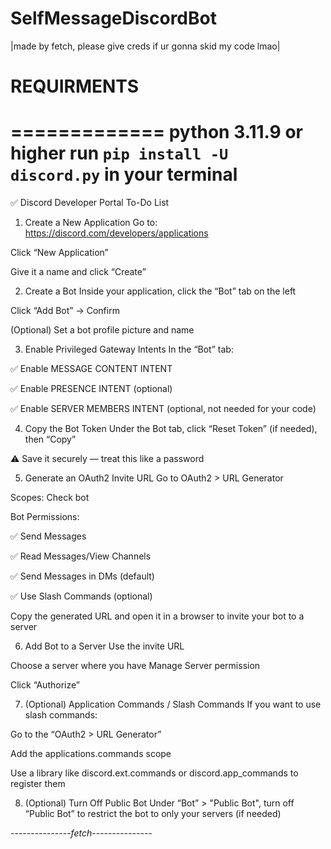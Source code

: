 # SelfMessageDiscordBot
|made by fetch, please give creds if ur gonna skid my code lmao|


# REQUIRMENTS
=============
python 3.11.9 or higher
run `pip install -U discord.py` in your terminal
=============

✅ Discord Developer Portal To-Do List
1. Create a New Application
Go to: https://discord.com/developers/applications

Click “New Application”

Give it a name and click “Create”

2. Create a Bot
Inside your application, click the “Bot” tab on the left

Click “Add Bot” → Confirm

(Optional) Set a bot profile picture and name

3. Enable Privileged Gateway Intents
In the “Bot” tab:

✅ Enable MESSAGE CONTENT INTENT

✅ Enable PRESENCE INTENT (optional)

✅ Enable SERVER MEMBERS INTENT (optional, not needed for your code)

4. Copy the Bot Token
Under the Bot tab, click “Reset Token” (if needed), then “Copy”

⚠️ Save it securely — treat this like a password

5. Generate an OAuth2 Invite URL
Go to OAuth2 > URL Generator

Scopes: Check bot

Bot Permissions:

✅ Send Messages

✅ Read Messages/View Channels

✅ Send Messages in DMs (default)

✅ Use Slash Commands (optional)

Copy the generated URL and open it in a browser to invite your bot to a server

6. Add Bot to a Server
Use the invite URL

Choose a server where you have Manage Server permission

Click “Authorize”

7. (Optional) Application Commands / Slash Commands
If you want to use slash commands:

Go to the “OAuth2 > URL Generator”

Add the applications.commands scope

Use a library like discord.ext.commands or discord.app_commands to register them

8. (Optional) Turn Off Public Bot
Under “Bot” > "Public Bot", turn off “Public Bot” to restrict the bot to only your servers (if needed)

---------------*fetch*---------------
